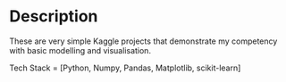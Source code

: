 # Description

These are very simple Kaggle projects that demonstrate my competency with basic modelling and visualisation. 

Tech Stack = [Python, Numpy, Pandas, Matplotlib, scikit-learn]
